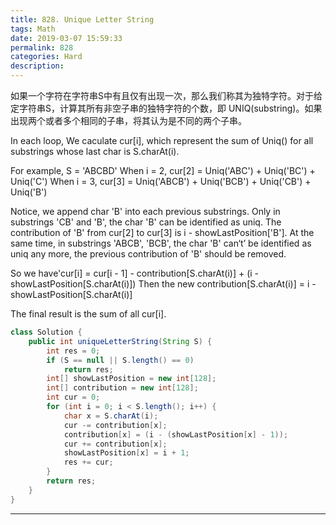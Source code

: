 ```yaml
---
title: 828. Unique Letter String
tags: Math
date: 2019-03-07 15:59:33
permalink: 828
categories: Hard
description:
---
```

<p class="description">如果一个字符在字符串S中有且仅有出现一次，那么我们称其为独特字符。对于给定字符串S，计算其所有非空子串的独特字符的个数，即 UNIQ(substring)。如果出现两个或者多个相同的子串，将其认为是不同的两个子串。</p>


<!-- more -->
In each loop, We caculate cur[i], which represent the sum of Uniq() for all substrings whose last char is S.charAt(i).

For example,
S = 'ABCBD'
When i = 2, cur[2] = Uniq('ABC') + Uniq('BC') + Uniq('C')
When i = 3, cur[3] = Uniq('ABCB') + Uniq('BCB') + Uniq('CB') + Uniq('B')

Notice, we append char 'B' into each previous substrings. Only in substrings 'CB' and 'B', the char 'B' can be identified as uniq. The contribution of 'B' from cur[2] to cur[3] is i - showLastPosition['B']. At the same time, in substrings 'ABCB', 'BCB', the char 'B' can‘t’ be identified as uniq any more, the previous contribution of 'B' should be removed.

So we have'cur[i] = cur[i - 1] - contribution[S.charAt(i)] + (i - showLastPosition[S.charAt(i)])
Then the new contribution[S.charAt(i)] = i - showLastPosition[S.charAt(i)]

The final result is the sum of all cur[i].


```java 828. 独特字符串
class Solution {
    public int uniqueLetterString(String S) {             
        int res = 0;
        if (S == null || S.length() == 0)
            return res;    
        int[] showLastPosition = new int[128];
        int[] contribution = new int[128];
        int cur = 0;
        for (int i = 0; i < S.length(); i++) {
            char x = S.charAt(i);
            cur -= contribution[x]; 
            contribution[x] = (i - (showLastPosition[x] - 1));
            cur += contribution[x]; 
            showLastPosition[x] = i + 1;
            res += cur;
        }   
        return res;    
    }
}

```


<hr />
